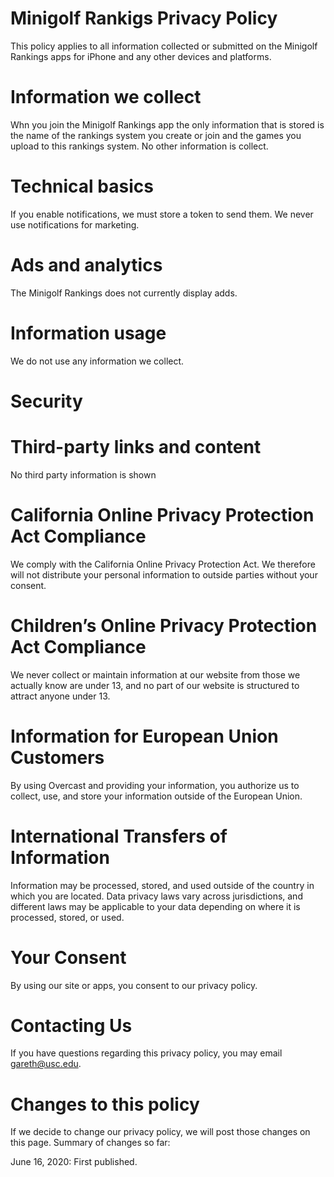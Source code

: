 # Minigolf Rankigs Privacy Policy

This policy applies to all information collected or submitted on the Minigolf Rankings apps for iPhone and any other devices and platforms.

# Information we collect
Whn you join the Minigolf Rankings app the only information that is stored is the name of the rankings system you create or join and the games you upload to this rankings system. No other information is collect.

# Technical basics
If you enable notifications, we must store a token to send them. We never use notifications for marketing.

# Ads and analytics
The Minigolf Rankings does not currently display adds.

# Information usage
We do not use any information we collect.

# Security


# Third-party links and content
No third party information is shown

# California Online Privacy Protection Act Compliance
We comply with the California Online Privacy Protection Act. We therefore will not distribute your personal information to outside parties without your consent.

# Children’s Online Privacy Protection Act Compliance
We never collect or maintain information at our website from those we actually know are under 13, and no part of our website is structured to attract anyone under 13.

# Information for European Union Customers
By using Overcast and providing your information, you authorize us to collect, use, and store your information outside of the European Union.

# International Transfers of Information
Information may be processed, stored, and used outside of the country in which you are located. Data privacy laws vary across jurisdictions, and different laws may be applicable to your data depending on where it is processed, stored, or used.

# Your Consent
By using our site or apps, you consent to our privacy policy.

# Contacting Us
If you have questions regarding this privacy policy, you may email gareth@usc.edu.

# Changes to this policy
If we decide to change our privacy policy, we will post those changes on this page. Summary of changes so far:

June 16, 2020: First published.
